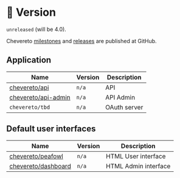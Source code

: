 # 🎉 Version

`unreleased` (will be 4.0).

Chevereto [milestones](https://github.com/chevereto/chevereto/milestones) and [releases](https://github.com/chevereto/chevereto/releases) are published at GitHub.

## Application

| Name                                                          | Version | Description  |
| ------------------------------------------------------------- | ------- | ------------ |
| [chevereto/api](https://github.com/chevereto/api)             | `n/a`   | API          |
| [chevereto/api-admin](https://github.com/chevereto/api-admin) | `n/a`   | API Admin    |
| `chevereto/tbd`                                               | `n/a`   | OAuth server |

## Default user interfaces

| Name                                                          | Version | Description          |
| ------------------------------------------------------------- | ------- | -------------------- |
| [chevereto/peafowl](https://github.com/chevereto/peafowl)     | `n/a`   | HTML User interface  |
| [chevereto/dashboard](https://github.com/chevereto/dashboard) | `n/a`   | HTML Admin interface |
